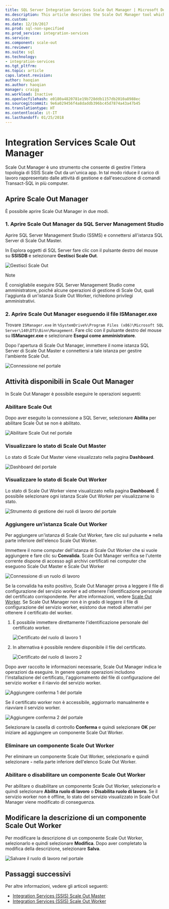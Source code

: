 ```yaml
---
title: SQL Server Integration Services Scale Out Manager | Microsoft Docs
ms.description: This article describes the Scale Out Manager tool which you can use to manager SSIS Scale Out
ms.custom: 
ms.date: 12/19/2017
ms.prod: sql-non-specified
ms.prod_service: integration-services
ms.service: 
ms.component: scale-out
ms.reviewer: 
ms.suite: sql
ms.technology:
- integration-services
ms.tgt_pltfrm: 
ms.topic: article
caps.latest.revision: 
author: haoqian
ms.author: haoqian
manager: craigg
ms.workload: Inactive
ms.openlocfilehash: e0180a4820781e19b728ddb1157db2010a8988ec
ms.sourcegitcommit: 9e6a029456f4a8daddb396bc45d7874a43a47b45
ms.translationtype: HT
ms.contentlocale: it-IT
ms.lasthandoff: 01/25/2018
---
```

# <a name="integration-services-scale-out-manager"></a>Integration Services Scale Out Manager

Scale Out Manager è uno strumento che consente di gestire l'intera topologia di SSIS Scale Out da un'unica app. In tal modo riduce il carico di lavoro rappresentato dalle attività di gestione e dall'esecuzione di comandi Transact-SQL in più computer.

## <a name="open-scale-out-manager"></a>Aprire Scale Out Manager

È possibile aprire Scale Out Manager in due modi.

### <a name="1-open-scale-out-manager-from-sql-server-management-studio"></a>1. Aprire Scale Out Manager da SQL Server Management Studio
Aprire SQL Server Management Studio (SSMS) e connettersi all'istanza SQL Server di Scale Out Master.

In Esplora oggetti di SQL Server fare clic con il pulsante destro del mouse su **SSISDB** e selezionare **Gestisci Scale Out**.

![Gestisci Scale Out](media/manage-scale-out.PNG)

> [!NOTE]
> È consigliabile eseguire SQL Server Management Studio come amministratore, poiché alcune operazioni di gestione di Scale Out, quali l'aggiunta di un'istanza Scale Out Worker, richiedono privilegi amministrativi.

### <a name="2-open-scale-out-manager-by-running-ismanagerexe"></a>2. Aprire Scale Out Manager eseguendo il file ISManager.exe

Trovare `ISManager.exe` in `%SystemDrive%\Program Files (x86)\Microsoft SQL Server\140\DTS\Binn\Management`. Fare clic con il pulsante destro del mouse su **ISManager.exe** e selezionare **Esegui come amministratore**. 

Dopo l'apertura di Scale Out Manager, immettere il nome istanza SQL Server di Scale Out Master e connettersi a tale istanza per gestire l'ambiente Scale Out.

![Connessione nel portale](media/portal-connect.PNG)

## <a name="tasks-available-in-scale-out-manager"></a>Attività disponibili in Scale Out Manager
In Scale Out Manager è possibile eseguire le operazioni seguenti:

### <a name="enable-scale-out"></a>Abilitare Scale Out
Dopo aver eseguito la connessione a SQL Server, selezionare **Abilita** per abilitare Scale Out se non è abilitato.

![Abilitare Scale Out nel portale](media/portal-enable-scale-out.PNG) 

### <a name="view-scale-out-master-status"></a>Visualizzare lo stato di Scale Out Master
Lo stato di Scale Out Master viene visualizzato nella pagina **Dashboard**.

![Dashboard del portale](media/portal-dashboard.PNG)

### <a name="view-scale-out-worker-status"></a>Visualizzare lo stato di Scale Out Worker
Lo stato di Scale Out Worker viene visualizzato nella pagina **Dashboard**. È possibile selezionare ogni istanza Scale Out Worker per visualizzarne lo stato.

![Strumento di gestione dei ruoli di lavoro del portale](media/portal-worker-manager.PNG)

### <a name="add-a-scale-out-worker"></a>Aggiungere un'istanza Scale Out Worker
Per aggiungere un'istanza di Scale Out Worker, fare clic sul pulsante **+** nella parte inferiore dell'elenco Scale Out Worker. 

Immettere il nome computer dell'istanza di Scale Out Worker che si vuole aggiungere e fare clic su **Convalida**. Scale Out Manager verifica se l'utente corrente dispone di accesso agli archivi certificati nei computer che eseguono Scale Out Master e Scale Out Worker

![Connessione di un ruolo di lavoro](media/connect-worker.PNG)

Se la convalida ha esito positivo, Scale Out Manager prova a leggere il file di configurazione del servizio worker e ad ottenere l'identificazione personale del certificato corrispondente. Per altre informazioni, vedere [Scale Out Worker](integration-services-ssis-scale-out-worker.md). Se Scale Out Manager non è in grado di leggere il file di configurazione del servizio worker, esistono due metodi alternativi per ottenere il certificato del worker. 

1.  È possibile immettere direttamente l'identificazione personale del certificato worker.

    ![Certificato del ruolo di lavoro 1](media/portal-cert1.PNG)

2.  In alternativa è possibile rendere disponibile il file del certificato. 

    ![Certificato del ruolo di lavoro 2](media/portal-cert2.PNG)

Dopo aver raccolto le informazioni necessarie, Scale Out Manager indica le operazioni da eseguire. In genere queste operazioni includono l'installazione del certificato, l'aggiornamento del file di configurazione del servizio worker e il riavvio del servizio worker.

![Aggiungere conferma 1 del portale](media/portal-add-confirm1.PNG)

Se il certificato worker non è accessibile, aggiornarlo manualmente e riavviare il servizio worker.

![Aggiungere conferma 2 del portale](media/portal-add-confirm2.PNG)

Selezionare la casella di controllo **Conferma** e quindi selezionare **OK** per iniziare ad aggiungere un componente Scale Out Worker.

### <a name="delete-a-scale-out-worker"></a>Eliminare un componente Scale Out Worker
Per eliminare un componente Scale Out Worker, selezionarlo e quindi selezionare **-** nella parte inferiore dell'elenco Scale Out Worker.

### <a name="enable-or-disable-a-scale-out-worker"></a>Abilitare o disabilitare un componente Scale Out Worker
Per abilitare o disabilitare un componente Scale Out Worker, selezionarlo e quindi selezionare **Abilita ruolo di lavoro** o **Disabilita ruolo di lavoro**. Se il servizio worker non è offline, lo stato del servizio visualizzato in Scale Out Manager viene modificato di conseguenza.

## <a name="edit-a-scale-out-worker-description"></a>Modificare la descrizione di un componente Scale Out Worker
Per modificare la descrizione di un componente Scale Out Worker, selezionarlo e quindi selezionare **Modifica**. Dopo aver completato la modifica della descrizione, selezionare **Salva**.

![Salvare il ruolo di lavoro nel portale](media/portal-save-worker.PNG)

## <a name="next-steps"></a>Passaggi successivi
Per altre informazioni, vedere gli articoli seguenti:
-   [Integration Services (SSIS) Scale Out Master](integration-services-ssis-scale-out-master.md)
-   [Integration Services (SSIS) Scale Out Worker](integration-services-ssis-scale-out-worker.md)